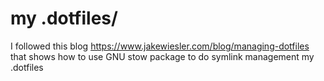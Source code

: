 # my .dotfiles/

I followed this blog https://www.jakewiesler.com/blog/managing-dotfiles that shows how to use GNU stow package to do symlink management my .dotfiles
